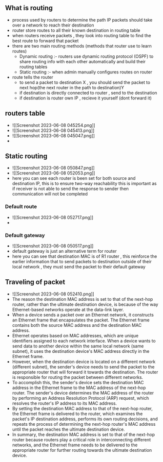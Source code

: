 ## What is routing
- process used by routers to determine the path IP packets should take over a network to reach their destination
- router store routes to all their known destination in routing table
- when routers receive packets , they look into routing table to find the best route to forward that packet
- there are two main routing methods (methods that router use to learn routes)
	- Dynamic routing :- routers use dynamic routing protocol (OSPF) to share routing info with each other automatically and build their routing tables
	- Static routing :- when admin manually configures routes on router
- route tells the router 
	- to send a packet to destination X , you should send the packet to next hop(the next router in the path to destination)Y
	- if destination is directly connected to router , send to the destination
	- if destination is router own IP , recieve it yourself (dont forward it)


## routers table
- ![[Screenshot 2023-06-08 045254.png]]
- ![[Screenshot 2023-06-08 045413.png]]
- ![[Screenshot 2023-06-08 045047.png]]
- 
## Static routing
- ![[Screenshot 2023-06-08 050847.png]]
-  ![[Screenshot 2023-06-08 052053.png]]
- here you can see each router is been set for both source and destination IP, this is to ensure two-way reachability this is important as if receiver is not able to send the response to sender then communication will not be completed
### Default route
- ![[Screenshot 2023-06-08 052717.png]]
- 

### Default gateway
- ![[Screenshot 2023-06-08 050517.png]]
- default gateway is just an alternative term for router
- here you can see that destination MAC is of R1 router , this reinforce the earlier information that to send packets to destination outside of their local network , they must send the packet to their default gateway

## Traveling of packet
- ![[Screenshot 2023-06-08 052410.png]]
- The reason the destination MAC address is set to that of the next-hop router, rather than the ultimate destination device, is because of the way Ethernet-based networks operate at the data-link layer.
- When a device sends a packet over an Ethernet network, it constructs an Ethernet frame that encapsulates the packet. The Ethernet frame contains both the source MAC address and the destination MAC address.
- Ethernet operates based on MAC addresses, which are unique identifiers assigned to each network interface. When a device wants to send data to another device within the same local network (same subnet), it uses the destination device's MAC address directly in the Ethernet frame.
- However, when the destination device is located on a different network (different subnet), the sender's device needs to send the packet to the appropriate router that will forward it towards the destination. The router is responsible for routing the packet between different networks.
- To accomplish this, the sender's device sets the destination MAC address in the Ethernet frame to the MAC address of the next-hop router. The sender's device determines the MAC address of the router by performing an Address Resolution Protocol (ARP) request, which resolves the router's IP address to its MAC address.
- By setting the destination MAC address to that of the next-hop router, the Ethernet frame is delivered to the router, which examines the packet's IP destination address, performs its own routing decisions, and repeats the process of determining the next-hop router's MAC address until the packet reaches the ultimate destination device.
- In summary, the destination MAC address is set to that of the next-hop router because routers play a critical role in interconnecting different networks, and the Ethernet frame needs to be delivered to the appropriate router for further routing towards the ultimate destination device.